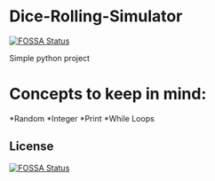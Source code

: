 # Dice-Rolling-Simulator
[![FOSSA Status](https://app.fossa.io/api/projects/git%2Bgithub.com%2FSuvarneshKM%2FDice-Rolling-Simulator.svg?type=shield)](https://app.fossa.io/projects/git%2Bgithub.com%2FSuvarneshKM%2FDice-Rolling-Simulator?ref=badge_shield)

Simple python project

# Concepts to keep in mind:
*Random
*Integer
*Print
*While Loops


## License
[![FOSSA Status](https://app.fossa.io/api/projects/git%2Bgithub.com%2FSuvarneshKM%2FDice-Rolling-Simulator.svg?type=large)](https://app.fossa.io/projects/git%2Bgithub.com%2FSuvarneshKM%2FDice-Rolling-Simulator?ref=badge_large)
